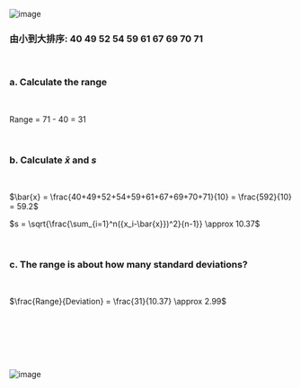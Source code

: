 
![image](https://github.com/user-attachments/assets/76540903-118c-400e-b47d-c1c5171213cf)

### 由小到大排序: 40 49 52 54 59 61 67 69 70 71

<br/>

### a. Calculate the range

<br/>

Range = 71 - 40 = 31

<br/>

### b. Calculate $\bar{x}$ and $s$

<br/>

$\bar{x} = \frac{40+49+52+54+59+61+67+69+70+71}{10} = \frac{592}{10} = 59.2$

$s = \sqrt{\frac{\sum_{i=1}^n({x_i-\bar{x}})^2}{n-1}} \approx 10.37$

<br/>

### c. The range is about how many standard deviations?

<br/>

$\frac{Range}{Deviation} = \frac{31}{10.37} \approx 2.99$

<br/>

<br/>
<br/>
<br/>
<br/>

![image](https://github.com/user-attachments/assets/ee9e0ed2-5976-42b4-aa43-996ea96e49ed)
